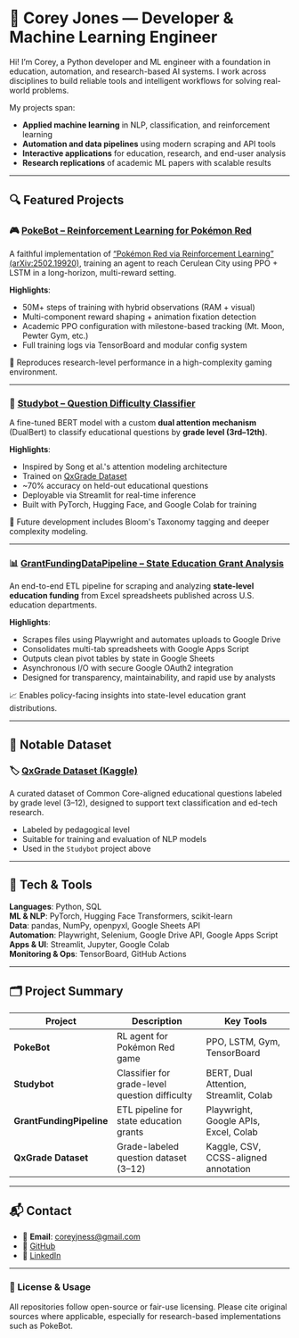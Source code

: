 # 👋 Corey Jones — Developer & Machine Learning Engineer

Hi! I’m Corey, a Python developer and ML engineer with a foundation in education, automation, and research-based AI systems. I work across disciplines to build reliable tools and intelligent workflows for solving real-world problems.

My projects span:

- **Applied machine learning** in NLP, classification, and reinforcement learning  
- **Automation and data pipelines** using modern scraping and API tools  
- **Interactive applications** for education, research, and end-user analysis  
- **Research replications** of academic ML papers with scalable results

---

## 🔍 Featured Projects

### 🎮 [PokeBot – Reinforcement Learning for Pokémon Red](https://github.com/CoreyJness/pokebot)  
A faithful implementation of [“Pokémon Red via Reinforcement Learning” (arXiv:2502.19920)](https://arxiv.org/abs/2502.19920), training an agent to reach Cerulean City using PPO + LSTM in a long-horizon, multi-reward setting.

**Highlights**:
- 50M+ steps of training with hybrid observations (RAM + visual)  
- Multi-component reward shaping + animation fixation detection  
- Academic PPO configuration with milestone-based tracking (Mt. Moon, Pewter Gym, etc.)  
- Full training logs via TensorBoard and modular config system  

🧪 Reproduces research-level performance in a high-complexity gaming environment.

---

### 🧠 [Studybot – Question Difficulty Classifier](https://github.com/CoreyJness/studybot_da_capstone)  
A fine-tuned BERT model with a custom **dual attention mechanism** (DualBert) to classify educational questions by **grade level (3rd–12th)**.

**Highlights**:
- Inspired by Song et al.'s attention modeling architecture  
- Trained on [QxGrade Dataset](https://www.kaggle.com/datasets/coreyjjness94/qxgrade-dataset)  
- ~70% accuracy on held-out educational questions  
- Deployable via Streamlit for real-time inference  
- Built with PyTorch, Hugging Face, and Google Colab for training  

📘 Future development includes Bloom's Taxonomy tagging and deeper complexity modeling.

---

### 📊 [GrantFundingDataPipeline – State Education Grant Analysis](https://github.com/CoreyJness/GrantFundingDataPipeline)  
An end-to-end ETL pipeline for scraping and analyzing **state-level education funding** from Excel spreadsheets published across U.S. education departments.

**Highlights**:
- Scrapes files using Playwright and automates uploads to Google Drive  
- Consolidates multi-tab spreadsheets with Google Apps Script  
- Outputs clean pivot tables by state in Google Sheets  
- Asynchronous I/O with secure Google OAuth2 integration  
- Designed for transparency, maintainability, and rapid use by analysts  

📈 Enables policy-facing insights into state-level education grant distributions.

---

## 📁 Notable Dataset

### 🏷️ [QxGrade Dataset (Kaggle)](https://www.kaggle.com/datasets/coreyjjness94/qxgrade-dataset)  
A curated dataset of Common Core-aligned educational questions labeled by grade level (3–12), designed to support text classification and ed-tech research.

- Labeled by pedagogical level
- Suitable for training and evaluation of NLP models
- Used in the `Studybot` project above

---

## 🧰 Tech & Tools

**Languages**: Python, SQL  
**ML & NLP**: PyTorch, Hugging Face Transformers, scikit-learn  
**Data**: pandas, NumPy, openpyxl, Google Sheets API  
**Automation**: Playwright, Selenium, Google Drive API, Google Apps Script  
**Apps & UI**: Streamlit, Jupyter, Google Colab  
**Monitoring & Ops**: TensorBoard, GitHub Actions

---

## 🗂️ Project Summary

| Project                  | Description                                      | Key Tools                               |
|--------------------------|--------------------------------------------------|------------------------------------------|
| **PokeBot**              | RL agent for Pokémon Red game                   | PPO, LSTM, Gym, TensorBoard              |
| **Studybot**             | Classifier for grade-level question difficulty  | BERT, Dual Attention, Streamlit, Colab   |
| **GrantFundingPipeline** | ETL pipeline for state education grants         | Playwright, Google APIs, Excel, Colab    |
| **QxGrade Dataset**      | Grade-labeled question dataset (3–12)           | Kaggle, CSV, CCSS-aligned annotation     |

---

## 📬 Contact

- 📧 **Email**: coreyjness@gmail.com  
- 🔗 [GitHub](https://github.com/CoreyJness)  
- 🔗 [LinkedIn](https://www.linkedin.com/in/coreyjness)

---

### 📄 License & Usage
All repositories follow open-source or fair-use licensing. Please cite original sources where applicable, especially for research-based implementations such as PokeBot.

